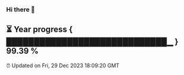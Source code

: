 ### Hi there 👋
⏳ Year progress { █████████████████████████████▁ } 99.39 %
---
⏰ Updated on Fri, 29 Dec 2023 18:09:20 GMT

